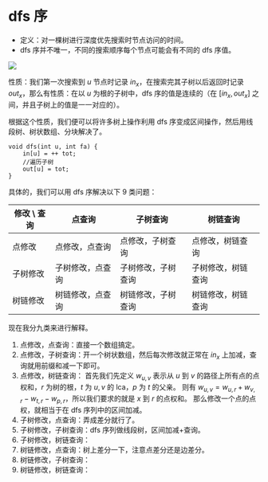 # dfs 序
- 定义：对一棵树进行深度优先搜索时节点访问的时间。
- dfs 序并不唯一，不同的搜索顺序每个节点可能会有不同的 dfs 序值。

![](https://cdn.luogu.com.cn/upload/image_hosting/9w8ofg13.png)

性质：我们第一次搜索到 $u$ 节点时记录 $in_x$，在搜索完其子树以后返回时记录 $out_x$，那么有性质：在以 $u$ 为根的子树中，dfs 序的值是连续的（在 $[in_x, out_x]$ 之间，并且子树上的值是一一对应的）。

根据这个性质，我们便可以将许多树上操作利用 dfs 序变成区间操作，然后用线段树、树状数组、分块解决了。
```
void dfs(int u, int fa) {
    in[u] = ++ tot;
    //遍历子树
    out[u] = tot;
}
```

具体的，我们可以用 dfs 序解决以下 9 类问题：

| 修改 \ 查询 | 点查询       | 子树查询       | 树链查询       |
|-----------|-------------|---------------|---------------|
| 点修改     | 点修改，点查询 | 点修改，子树查询 | 点修改，树链查询 |
| 子树修改   | 子树修改，点查询 | 子树修改，子树查询 | 子树修改，树链查询 |
| 树链修改   | 树链修改，点查询 | 树链修改，子树查询 | 树链修改，树链查询 |

现在我分九类来进行解释。
1. 点修改，点查询：直接一个数组搞定。
2. 点修改，子树查询：开一个树状数组，然后每次修改就正常在 $in_x$ 上加减，查询就用前缀和减一下即可。
3. 点修改，树链查询：
   首先我们先定义 $w_{u, v}$ 表示从 $u$ 到 $v$ 的路径上所有点的点权和，$r$ 为树的根，$t$ 为 $u, v$ 的 lca，$p$ 为 $t$ 的父亲。
   则有 $w_{u, v} = w_{u, r} + w_{v, r} - w_{t, r} - w_{p, r}$，所以我们要求的就是 $x$ 到 $r$ 的点权和。
   那么修改一个点的点权，就相当于在 dfs 序列中的区间加减。
4. 子树修改，点查询：弄成差分就行了。
5. 子树修改，子树查询：dfs 序列做线段树，区间加减+查询。
6. 子树修改，树链查询：
7. 树链修改，点查询：树上差分一下，注意点差分还是边差分。
8. 树链修改，子树查询：
9. 树链修改，树链查询：
